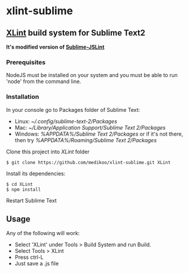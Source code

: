 # xlint-sublime
## [XLint](https://github.com/medikoo/xlint) build system for Sublime Text2

__It's modified version of [Sublime-JSLint](https://github.com/darrenderidder/Sublime-JSLint)__

### Prerequisites

NodeJS must be installed on your system and you must be able to run 'node' from the command line.

### Installation

In your console go to Packages folder of Sublime Text:
* Linux: _~/.config/sublime-text-2/Packages_
* Mac: _~/Library/Application Support/Sublime Text 2/Packages_
* Windows: _%APPDATA%/Sublime Text 2/Packages_ or if it's not there, then try _%APPDATA%/Roaming/Sublime Text 2/Packages_

Clone this project into _XLint_ folder

	$ git clone https://github.com/medikoo/xlint-sublime.git XLint

Install its dependencies:

	$ cd XLint
	$ npm install

Restart Sublime Text

Usage
-----
Any of the following will work:
   * Select 'XLint' under Tools > Build System and run Build.
   * Select Tools > XLint
   * Press ctrl-L
   * Just save a .js file

